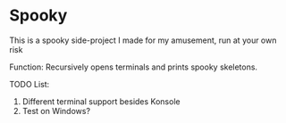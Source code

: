 # Spooky

This is a spooky side-project I made for my amusement, run at your own risk

Function: Recursively opens terminals and prints spooky skeletons.

TODO List:
1) Different terminal support besides Konsole
2) Test on Windows?
